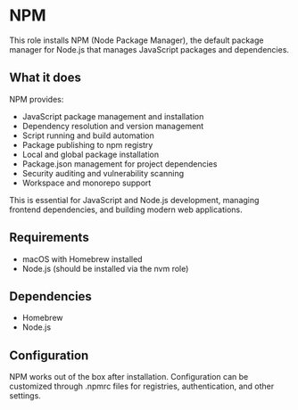 # NPM

This role installs NPM (Node Package Manager), the default package manager for Node.js that manages JavaScript packages and dependencies.

## What it does

NPM provides:
- JavaScript package management and installation
- Dependency resolution and version management
- Script running and build automation
- Package publishing to npm registry
- Local and global package installation
- Package.json management for project dependencies
- Security auditing and vulnerability scanning
- Workspace and monorepo support

This is essential for JavaScript and Node.js development, managing frontend dependencies, and building modern web applications.

## Requirements

- macOS with Homebrew installed
- Node.js (should be installed via the nvm role)

## Dependencies

- Homebrew
- Node.js

## Configuration

NPM works out of the box after installation. Configuration can be customized through .npmrc files for registries, authentication, and other settings.
